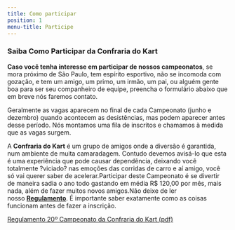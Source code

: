 ```yaml
---
title: Como participar
position: 1
menu-title: Participe
---
```


### Saiba Como Participar da Confraria do Kart

**Caso você tenha interesse em participar de nossos campeonatos**, se mora próximo de São Paulo, tem espírito esportivo, não se incomoda com gozação, e tem um amigo, um primo, um irmão, um pai, ou alguém gente boa para ser seu companheiro de equipe, preencha o formulário abaixo que em breve nós faremos contato.

Geralmente as vagas aparecem no final de cada Campeonato (junho e dezembro) quando acontecem as desistências, mas podem aparecer antes desse período. Nós montamos uma fila de inscritos e chamamos à medida que as vagas surgem.

A **Confraria do Kart** é um grupo de amigos onde a diversão é garantida, num ambiente de muita camaradagem. Contudo devemos avisá-lo que esta é uma experiência que pode causar dependência, deixando você totalmente ?viciado? nas emoções das corridas de carro e aí amigo, você só vai querer saber de acelerar.Participar deste Campeonato é se divertir de maneira sadia o ano todo gastando em média R$ 120,00 por mês, mais nada, além de fazer muitos novos amigos.Não deixe de ler nosso **[Regulamento](/_uploads/Regulamento_20_Campeonato_Confraria_do_Kart.pdf)**. É importante saber exatamente como as coisas funcionam antes de fazer a inscrição.

[Regulamento 20º Campeonato da Confraria do Kart (pdf)](/_uploads/Regulamento_20_Campeonato_Confraria_do_Kart.pdf)

